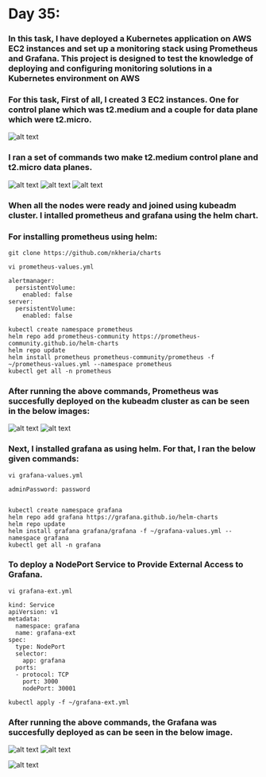 # Day 35:

### In this task, I have deployed a Kubernetes application on AWS EC2 instances and set up a monitoring stack using Prometheus and Grafana. This project is designed to test the knowledge of deploying and configuring monitoring solutions in a Kubernetes environment on AWS

### For this task, First of all, I created 3 EC2 instances. One for control plane which was t2.medium and a couple for data plane which were t2.micro.

![alt text](images/Day_35_Images/Image_1)

### I ran a set of commands two make t2.medium control plane and t2.micro data planes.

![alt text](images/Day_35_Images/Image_2)
![alt text](images/Day_35_Images/Image_3)
![alt text](images/Day_35_Images/Image_4)

### When all the nodes were ready and joined using kubeadm cluster. I intalled prometheus and grafana using the helm chart.

### For installing prometheus using helm:

```
git clone https://github.com/nkheria/charts

vi prometheus-values.yml

alertmanager:
  persistentVolume:
    enabled: false
server:
  persistentVolume:
    enabled: false

kubectl create namespace prometheus
helm repo add prometheus-community https://prometheus-community.github.io/helm-charts
helm repo update
helm install prometheus prometheus-community/prometheus -f ~/prometheus-values.yml --namespace prometheus
kubectl get all -n prometheus
```

### After running the above commands, Prometheus was succesfully deployed on the kubeadm cluster as can be seen in the below images:

![alt text](images/Day_35_Images/Image_6)
![alt text](images/Day_35_Images/Image_7)

### Next, I installed grafana as using helm. For that, I ran the below given commands:

```
vi grafana-values.yml

adminPassword: password


kubectl create namespace grafana
helm repo add grafana https://grafana.github.io/helm-charts
helm repo update
helm install grafana grafana/grafana -f ~/grafana-values.yml --namespace grafana
kubectl get all -n grafana

```
### To deploy a NodePort Service to Provide External Access to Grafana.
```
vi grafana-ext.yml

kind: Service
apiVersion: v1
metadata:
  namespace: grafana
  name: grafana-ext
spec:
  type: NodePort
  selector:
    app: grafana
  ports:
  - protocol: TCP
    port: 3000
    nodePort: 30001

kubectl apply -f ~/grafana-ext.yml

```


### After running the above commands, the Grafana was succesfully deployed as can be seen in the below image. 

![alt text](images/Day_35_Images/Image_9)
![alt text](images/Day_35_Images/Image_12)

![alt text](images/Day_35_Images/Image_13)





